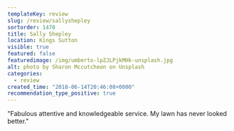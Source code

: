 ```yaml
---
templateKey: review
slug: /review/sallyshepley 
sortorder: 1470
title: Sally Shepley 
location: Kings Sutton
visible: true
featured: false
featuredimage: /img/umberto-lpZJLPjkMHk-unsplash.jpg
alt: photo by Sharon Mccutcheon on Unsplash
categories:
  - review
created_time: "2018-06-14T20:46:08+0000"
recommendation_type_positive: true
---
```

"Fabulous attentive and knowledgeable service. My lawn has never looked better."
